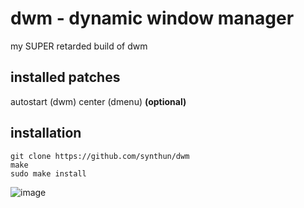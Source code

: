 # dwm - dynamic window manager
my SUPER retarded build of dwm 

## installed patches
autostart (dwm)
center (dmenu) **(optional)**

## installation
```
git clone https://github.com/synthun/dwm
make
sudo make install
```

![image](https://user-images.githubusercontent.com/84999468/170872785-bf8143f3-46f8-4c55-9b1b-297e87b1a8c4.png)
